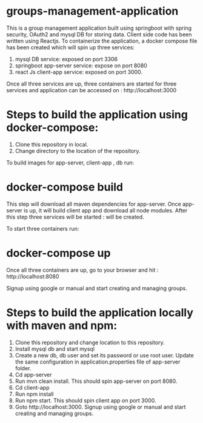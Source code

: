 # groups-management-application

This is a group management application built using springboot with spring security, OAuth2 and mysql DB for storing data. Client side code has been written using Reactjs. To containerize the application, a docker compose file has been created which will spin up three services:
1. mysql DB service: exposed on port 3306
2. springboot app-server service: expose on port 8080
3. react Js client-app service: exposed on port 3000.

Once all three services are up, three containers are started for three services and application can be accessed on :
http://localhost:3000

# Steps to build the application using docker-compose:

1. Clone this repository in local.
2. Change directory to the location of the repository.

To build images for app-server, client-app , db 
run:
   # docker-compose build

This step will download all maven dependencies for app-server. Once app-server is up, it will build client app and download all node modules. After this step three services will be started : will be created.

To start three containers 
run:
   # docker-compose up

Once all three containers are up, go to your browser and hit : http://localhost:8080

Signup using google or manual and start creating and managing groups.


# Steps to build the application locally with maven and npm:
1.	Clone this repository and change location to this repository.
2.	Install mysql db and start mysql
3.	Create a new db, db user and set its password or use root user. Update the same configuration in application.properties file of app-server folder.
4.	Cd app-server
5.	Run mvn clean install. This should spin app-server on port 8080.
6.	Cd client-app
7.	Run npm install
8.	Run npm start. This should spin client app on port 3000.
9.	Goto http://localhost:3000. Signup using google or manual and start creating and managing groups.


